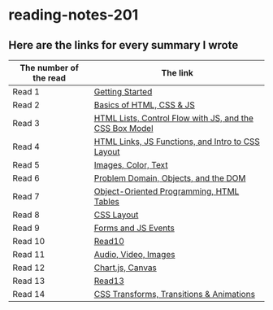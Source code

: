 # reading-notes-201

## Here are the links for every summary I wrote 

|  The number of the read           |  The link                        |
|-----------------------------------|----------------------------------|
| Read 1                            | [Getting Started](./Read1.md)              |
| Read 2                            | [Basics of HTML, CSS & JS](./Read2.md)              |
| Read 3                            | [HTML Lists, Control Flow with JS, and the CSS Box Model](./Read3.md)              |
| Read 4                            | [HTML Links, JS Functions, and Intro to CSS Layout](./Read4.md)              |
| Read 5                            | [Images, Color, Text](./Read5.md)              |
| Read 6                            | [Problem Domain, Objects, and the DOM](./Read6.md)              |
| Read 7                            | [Object-Oriented Programming, HTML Tables](./Read7.md)              |
| Read 8                            | [CSS Layout](./Read8.md)              |
| Read 9                            | [Forms and JS Events](./Read9.md)              |
| Read 10                           | [Read10](./Read10.md)            |
| Read 11                           | [Audio, Video, Images](./Read11.md)            |
| Read 12                           | [Chart.js, Canvas](./Read12.md)            |
| Read 13                           | [Read13](./Read13.md)              |
| Read 14                           | [CSS Transforms, Transitions & Animations](./Read14.md)   |
